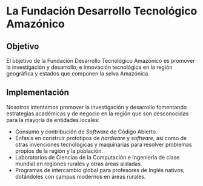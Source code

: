 # La Fundación Desarrollo Tecnológico Amazónico

## Objetivo

El objetivo de la Fundación Desarrollo Tecnológico Amazónico es promover la 
investigación y desarrollo, e innovación tecnológica en la región geográfica y
estados que componen la selva Amazónica.

## Implementación

Nosotros intentamos promover la investigación y desarrollo fomentando 
estrategias académicas y de negocio en la región que son desconocidas para la 
mayoría de entidades locales: 

- Consumo y contribución de _Software_ de Código Abierto.
- Énfasis en construir prototipos de _hardware_ y _software_, así como de 
otras invenciones tecnológicas y maquinarias para resolver problemas propios
de la región y la población.
- Laboratorios de Ciencias de la Computación e Ingeniería de clase mundial en
regiones rurales y otras áreas aisladas.
- Programas de intercambio global para profesores de Inglés nativos,
dotándoles con campus modernos en áreas rurales.
